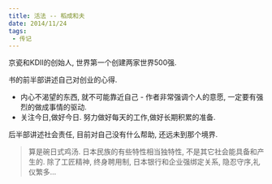 ```yaml
---
title: 活法 -- 稻成和夫 
date: 2014/11/24
tags:
 - 传记 
---
```


京瓷和KDII的创始人, 世界第一个创建两家世界500强.

书的前半部讲述自己对创业的心得.
* 内心不渴望的东西, 就不可能靠近自己 - 作者非常强调个人的意愿, 一定要有强烈的做成事情的驱动.
* 关注今日,做好今日. 努力做好每天的工作,做好长期积累的准备.

后半部讲述社会责任, 目前对自己没有什么帮助, 还远未到那个境界.

> 算是碗日式鸡汤. 日本民族的有些特性相当独特性, 不是其它社会能具备和产生的.
> 除了工匠精神, 终身聘用制, 日本银行和企业强绑定关系, 隐忍守序,礼仪繁多...